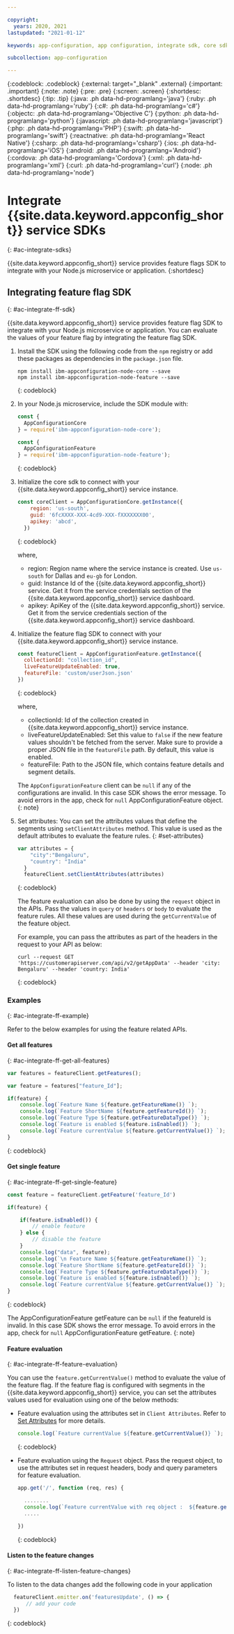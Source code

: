 ```yaml
---

copyright:
  years: 2020, 2021
lastupdated: "2021-01-12"

keywords: app-configuration, app configuration, integrate sdk, core sdk, node sdk, npm

subcollection: app-configuration

---
```


{:codeblock: .codeblock}
{:external: target="_blank" .external}
{:important: .important}
{:note: .note}
{:pre: .pre}
{:screen: .screen}
{:shortdesc: .shortdesc}
{:tip: .tip}
{:java: .ph data-hd-programlang='java'}
{:ruby: .ph data-hd-programlang='ruby'}
{:c#: .ph data-hd-programlang='c#'}
{:objectc: .ph data-hd-programlang='Objective C'}
{:python: .ph data-hd-programlang='python'}
{:javascript: .ph data-hd-programlang='javascript'}
{:php: .ph data-hd-programlang='PHP'}
{:swift: .ph data-hd-programlang='swift'}
{:reactnative: .ph data-hd-programlang='React Native'}
{:csharp: .ph data-hd-programlang='csharp'}
{:ios: .ph data-hd-programlang='iOS'}
{:android: .ph data-hd-programlang='Android'}
{:cordova: .ph data-hd-programlang='Cordova'}
{:xml: .ph data-hd-programlang='xml'}
{:curl: .ph data-hd-programlang='curl'}
{:node: .ph data-hd-programlang='node'}

# Integrate {{site.data.keyword.appconfig_short}} service SDKs
{: #ac-integrate-sdks}

{{site.data.keyword.appconfig_short}} service provides feature flags SDK to integrate with your Node.js microservice or application. 
{:shortdesc}

## Integrating feature flag SDK
{: #ac-integrate-ff-sdk}

{{site.data.keyword.appconfig_short}} service provides feature flag SDK to integrate with your Node.js microservice or application. You can evaluate the values of your feature flag by integrating the feature flag SDK. 

1. Install the SDK using the following code from the `npm` registry or add these packages as dependencies in the `package.json` file.

   ```
   npm install ibm-appconfiguration-node-core --save
   npm install ibm-appconfiguration-node-feature --save
   ```
   {: codeblock}

1. In your Node.js microservice, include the SDK module with: 

   ```javascript
   const {
     AppConfigurationCore
   } = require('ibm-appconfiguration-node-core');
   
   const {
     AppConfigurationFeature
   } = require('ibm-appconfiguration-node-feature');
   ```
   {: codeblock}

1. Initialize the core sdk to connect with your {{site.data.keyword.appconfig_short}} service instance.

   ```javascript
   const coreClient = AppConfigurationCore.getInstance({
       region: 'us-south',
       guid: '6fcXXXX-XXX-4cd9-XXX-fXXXXXXX00',
       apikey: 'abcd',
     })
   ```
   {: codeblock}

   where,
   - region: Region name where the service instance is created. Use `us-south` for Dallas and `eu-gb` for London.
   - guid: Instance Id of the {{site.data.keyword.appconfig_short}} service. Get it from the service credentials section of the {{site.data.keyword.appconfig_short}} service dashboard.
   - apikey: ApiKey of the {{site.data.keyword.appconfig_short}} service. Get it from the service credentials section of the {{site.data.keyword.appconfig_short}} service dashboard.

1. Initialize the feature flag SDK to connect with your {{site.data.keyword.appconfig_short}} service instance.

   ```javascript
   const featureClient = AppConfigurationFeature.getInstance({
     collectionId: "collection_id",
     liveFeatureUpdateEnabled: true,
     featureFile: 'custom/userJson.json'
   })
   ```
   {: codeblock}

   where,
   - collectionId: Id of the collection created in {{site.data.keyword.appconfig_short}} service instance.
   - liveFeatureUpdateEnabled: Set this value to `false` if the new feature values shouldn't be fetched from the server. Make sure to provide a proper JSON file in the `featureFile` path. By default, this value is enabled.
   - featureFile: Path to the JSON file, which contains feature details and segment details.

   The `AppConfigurationFeature` client can be `null` if any of the configurations are invalid. In this case SDK shows the error message. To avoid errors in the app, check for `null` AppConfigurationFeature object.
   {: note}

1. Set attributes: You can set the attributes values that define the segments using `setClientAttributes` method. This value is used as the default attributes to evaluate the feature rules. 
{: #set-attributes}

   ```javascript
   var attributes = {
       "city":"Bengaluru",
       "country": "India"
     }
     featureClient.setClientAttributes(attributes)   
   ```
   {: codeblock}

   The feature evaluation can also be done by using the `request` object in the APIs. Pass the values in `query` or `headers` or `body` to evaluate the feature rules. All these values are used during the `getCurrentValue` of the feature object.

   For example, you can pass the attributes as part of the headers in the request to your API as below:

   ```
   curl --request GET 'https://customerapiserver.com/api/v2/getAppData' --header 'city: Bengaluru' --header 'country: India'
   ```
   {: codeblock}

### Examples
{: #ac-integrate-ff-example}

Refer to the below examples for using the feature related APIs.

#### Get all features
{: #ac-integrate-ff-get-all-features}

```javascript
var features = featureClient.getFeatures();

var feature = features["feature_Id"];

if(feature) {
    console.log(`Feature Name ${feature.getFeatureName()} `);
    console.log(`Feature ShortName ${feature.getFeatureId()} `);
    console.log(`Feature Type ${feature.getFeatureDataType()} `);
    console.log(`Feature is enabled ${feature.isEnabled()} `);
    console.log(`Feature currentValue ${feature.getCurrentValue()} `);
}
```
{: codeblock}

#### Get single feature
{: #ac-integrate-ff-get-single-feature}

```javascript
const feature = featureClient.getFeature('feature_Id')

if(feature) {

    if(feature.isEnabled()) {
        // enable feature
    } else {
        // disable the feature
    }
    console.log("data", feature);
    console.log(`\n Feature Name ${feature.getFeatureName()} `);
    console.log(`Feature ShortName ${feature.getFeatureId()} `);
    console.log(`Feature Type ${feature.getFeatureDataType()} `);
    console.log(`Feature is enabled ${feature.isEnabled()} `);
    console.log(`Feature currentValue ${feature.getCurrentValue()} `);
}
```
{: codeblock}

The AppConfigurationFeature getFeature can be `null` if the featureId is invalid. In this case SDK shows the error message. To avoid errors in the app, check for `null` AppConfigurationFeature getFeature.
{: note}

#### Feature evaluation
{: #ac-integrate-ff-feature-evaluation}

You can use the `feature.getCurrentValue()` method to evaluate the value of the feature flag. If the feature flag is configured with segments in the {{site.data.keyword.appconfig_short}} service, you can set the attributes values used for evaluation using one of the below methods:

- Feature evaluation using the attributes set in `Client Attributes`. Refer to [Set Attributes](#set-attributes) for more details. 

   ```javascript
   console.log(`Feature currentValue ${feature.getCurrentValue()} `);
   ```
   {: codeblock}

- Feature evaluation using the `Request` object. Pass the request object, to use the attributes set in request headers, body and query parameters for feature evaluation.

   ```javascript
   app.get('/', function (req, res) {

     ........
     console.log(`Feature currentValue with req object :  ${feature.getCurrentValue(req)}`)
     .....

   })
   ```
   {: codeblock}

#### Listen to the feature changes
{: #ac-integrate-ff-listen-feature-changes}

To listen to the data changes add the following code in your application

```javascript
  featureClient.emitter.on('featuresUpdate', () => {
      // add your code
  })
```
{: codeblock}

